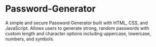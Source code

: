 # Password-Generator
A simple and secure Password Generator built with HTML, CSS, and JavaScript. Allows users to generate strong, random passwords with custom length and character options including uppercase, lowercase, numbers, and symbols.

